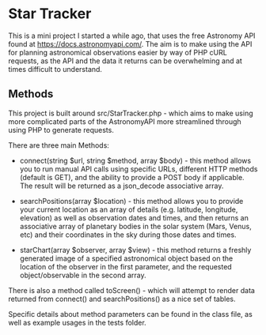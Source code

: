
# Star Tracker

This is a mini project I started a while ago, that uses the free Astronomy API found at https://docs.astronomyapi.com/. The aim is to make using the API for planning astronomical observations easier by way of PHP cURL requests, as the API and the data it returns can be overwhelming and at times difficult to understand.

## Methods

This project is built around  src/StarTracker.php - which aims to make using more complicated parts of the AstronomyAPI more streamlined through using PHP to generate requests.

There are three main Methods:

- connect(string $url, string $method, array $body) - this method allows you to run manual API calls using specific URLs, different HTTP methods (default is GET), and the ability to provide a POST body if applicable. The result will be returned as a json_decode associative array.

- searchPositions(array $location) - this method allows you to provide your current location as an array of details (e.g. latitude, longitude, elevation) as well as observation dates and times, and then returns an associative array of planetary bodies in the solar system (Mars, Venus, etc) and their coordinates in the sky during those dates and times.

- starChart(array $observer, array $view) - this method returns a freshly generated image of a specified astronomical object based on the location of the observer in the first parameter, and the requested object/observable in the second array.

There is also a method called toScreen() - which will attempt to render data returned from connect() and searchPositions() as a nice set of tables.

Specific details about method parameters can be found in the class file, as well as example usages in the tests folder.



